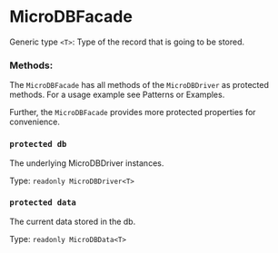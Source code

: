 # MicroDBFacade

Generic type `<T>`: Type of the record that is going to be stored.

### Methods:

The `MicroDBFacade` has all methods of the `MicroDBDriver` as protected methods. For a usage example see Patterns or Examples.

Further, the `MicroDBFacade` provides more protected properties for convenience.

### `protected db`

The underlying MicroDBDriver instances.

Type: `readonly MicroDBDriver<T>`

### `protected data`

The current data stored in the db.

Type: `readonly MicroDBData<T>`
